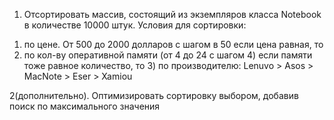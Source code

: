 1. Отсортировать массив, состоящий из экземпляров класса Notebook в количестве 10000 штук.
   Условия для сортировки:
1) по цене. От 500 до 2000 долларов с шагом в 50
   если цена равная, то
2) по кол-ву оперативной памяти (от 4 до 24 с шагом 4)
   если памяти тоже равное количество, то 3) по производителю:
   Lenuvo > Asos > MacNote > Eser > Xamiou

2(дополнительно). Оптимизировать сортировку выбором, добавив поиск по максимального значения
